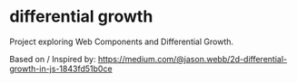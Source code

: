 # differential growth

Project exploring Web Components and Differential Growth.

Based on / Inspired by: https://medium.com/@jason.webb/2d-differential-growth-in-js-1843fd51b0ce
